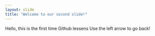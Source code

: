 ```yaml
---
layout: slide
title: "Welcome to our second slide!"
---
```

Hello, this is the first time Github lessens
Use the left arrow to go back!
